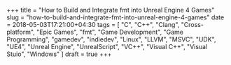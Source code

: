 +++
title = "How to Build and Integrate fmt into Unreal Engine 4 Games"
slug = "how-to-build-and-integrate-fmt-into-unreal-engine-4-games"
date = 2018-05-03T17:21:00+04:30
tags = [ "C", "C++", "Clang", "Cross-platform", "Epic Games", "fmt", "Game Development", "Game Programming", "gamedev", "indiedev", "Linux", "LLVM", "MSVC", "UDK", "UE4", "Unreal Engine", "UnrealScript", "VC++", "Visual C++", "Visual Stuio", "Windows" ]
draft = true
+++

<!--more-->
